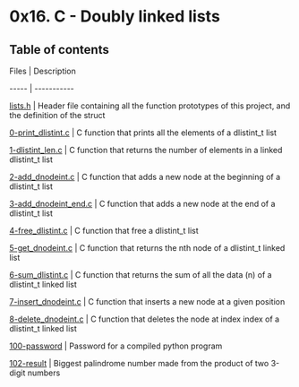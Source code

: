 # 0x16. C - Doubly linked lists



## Table of contents

Files | Description

----- | -----------

[lists.h](./lists.h) | Header file containing all the function prototypes of this project, and the definition of the struct

[0-print_dlistint.c](./0-print_dlistint.c) | C function that prints all the elements of a dlistint_t list

[1-dlistint_len.c](./1-dlistint_len.c) | C function that returns the number of elements in a linked dlistint_t list

[2-add_dnodeint.c](./2-add_dnodeint.c) | C function that adds a new node at the beginning of a dlistint_t list

[3-add_dnodeint_end.c](./) | C function that adds a new node at the end of a dlistint_t list

[4-free_dlistint.c](./4-free_dlistint.c) | C function that free a dlistint_t list

[5-get_dnodeint.c](./5-get_dnodeint.c) | C function that returns the nth node of a dlistint_t linked list

[6-sum_dlistint.c](./6-sum_dlistint.c) | C function that returns the sum of all the data (n) of a dlistint_t linked list

[7-insert_dnodeint.c](./7-insert_dnodeint.c) | C function that inserts a new node at a given position

[8-delete_dnodeint.c](./8-delete_dnodeint.c) | C function that deletes the node at index index of a dlistint_t linked list

[100-password](./100-password) | Password for a compiled python program

[102-result](./102-result) | Biggest palindrome number made from the product of two 3-digit numbers
